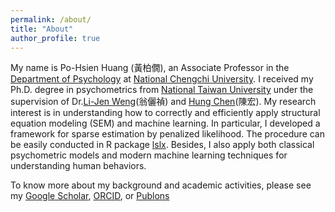 ```yaml
---
permalink: /about/
title: "About"
author_profile: true
---
```


My name is Po-Hsien Huang (黃柏僩), an Associate Professor in the [Department of Psychology](https://psy.nccu.edu.tw/) at [National Chengchi University](https://www.nccu.edu.tw). I received my Ph.D. degree in psychometrics from [National Taiwan University](https://www.ntu.edu.tw/) under the supervision of Dr.[Li-Jen Weng](http://www.psy.ntu.edu.tw/index.php/members/faculty/fulltime-faculty/319-weng-li-jen)(翁儷禎) and [Hung Chen](http://www.math.ntu.edu.tw/entity_people/entity_people/21456)(陳宏). My research interest is in understanding how to correctly and efficiently apply structural equation modeling (SEM) and machine learning. In particular, I developed a framework for sparse estimation by penalized likelihood. The procedure can be easily conducted in R package [lslx](https://cran.r-project.org/package=lslx). Besides, I also apply both classical psychometric models and modern machine learning techniques for understanding human behaviors.


To know more about my background and academic activities, please see my [Google Scholar](https://scholar.google.com.tw/citations?user=fGeJURsAAAAJ), [ORCID](https://orcid.org/0000-0002-4820-1245), or [Publons](https://publons.com/researcher/3839134/po-hsien-huang/)
